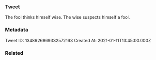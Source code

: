 ### Tweet
The fool thinks himself wise. 
The wise suspects himself a fool.

### Metadata
Tweet ID: 1348626969332572163
Created At: 2021-01-11T13:45:00.000Z

### Related

